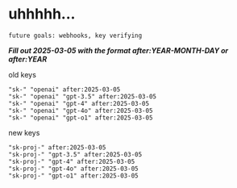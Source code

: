 # uhhhhh...

`future goals: webhooks, key verifying`



***Fill out 2025-03-05 with the format after:YEAR-MONTH-DAY or after:YEAR***

old keys
```
"sk-" "openai" after:2025-03-05
"sk-" "openai" "gpt-3.5" after:2025-03-05
"sk-" "openai" "gpt-4" after:2025-03-05
"sk-" "openai" "gpt-4o" after:2025-03-05
"sk-" "openai" "gpt-o1" after:2025-03-05
```

new keys
```
"sk-proj-" after:2025-03-05
"sk-proj-" "gpt-3.5" after:2025-03-05
"sk-proj-" "gpt-4" after:2025-03-05
"sk-proj-" "gpt-4o" after:2025-03-05
"sk-proj-" "gpt-o1" after:2025-03-05
```
